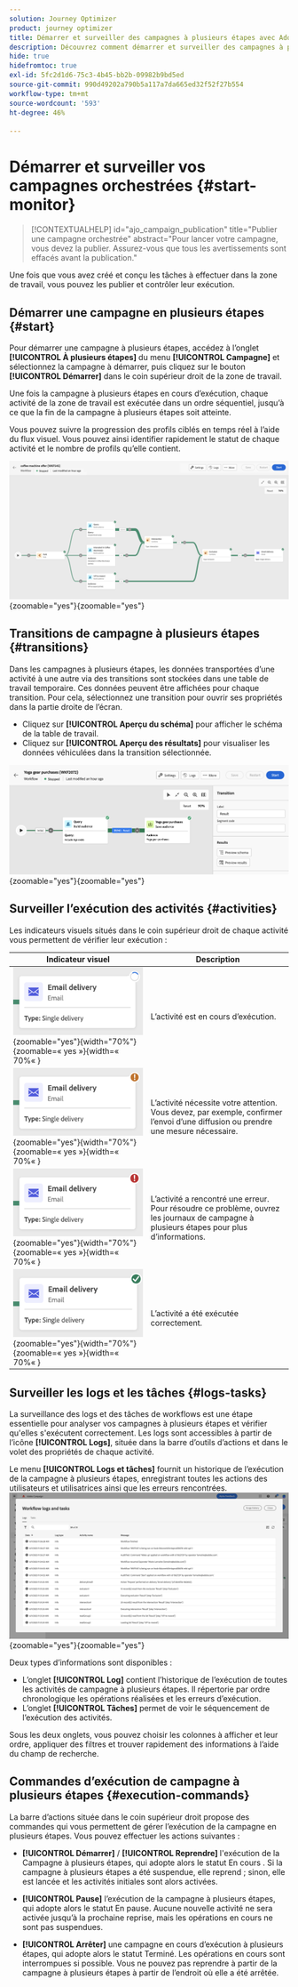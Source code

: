 ```yaml
---
solution: Journey Optimizer
product: journey optimizer
title: Démarrer et surveiller des campagnes à plusieurs étapes avec Adobe Journey Optimizer
description: Découvrez comment démarrer et surveiller des campagnes à plusieurs étapes avec Adobe Journey Optimizer.
hide: true
hidefromtoc: true
exl-id: 5fc2d1d6-75c3-4b45-bb2b-09982b9bd5ed
source-git-commit: 990d49202a790b5a117a7da665ed32f52f27b554
workflow-type: tm+mt
source-wordcount: '593'
ht-degree: 46%

---
```


# Démarrer et surveiller vos campagnes orchestrées {#start-monitor}

<!--
<audio controls><source src="../ms/assets/do-not-localize/sound.mp3" type="audio/mpeg">Your browser does not support the audio element.</audio> -->

>[!CONTEXTUALHELP]
>id="ajo_campaign_publication"
>title="Publier une campagne orchestrée"
>abstract="Pour lancer votre campagne, vous devez la publier. Assurez-vous que tous les avertissements sont effacés avant la publication."


Une fois que vous avez créé et conçu les tâches à effectuer dans la zone de travail, vous pouvez les publier et contrôler leur exécution.

## Démarrer une campagne en plusieurs étapes {#start}

Pour démarrer une campagne à plusieurs étapes, accédez à l’onglet **[!UICONTROL À plusieurs étapes]** du menu **[!UICONTROL Campagne]** et sélectionnez la campagne à démarrer, puis cliquez sur le bouton **[!UICONTROL Démarrer]** dans le coin supérieur droit de la zone de travail.

Une fois la campagne à plusieurs étapes en cours d’exécution, chaque activité de la zone de travail est exécutée dans un ordre séquentiel, jusqu’à ce que la fin de la campagne à plusieurs étapes soit atteinte.

Vous pouvez suivre la progression des profils ciblés en temps réel à l’aide du flux visuel. Vous pouvez ainsi identifier rapidement le statut de chaque activité et le nombre de profils qu’elle contient.

![](assets/workflow-execution.png){zoomable="yes"}{zoomable=&quot;yes&quot;}

## Transitions de campagne à plusieurs étapes {#transitions}

Dans les campagnes à plusieurs étapes, les données transportées d’une activité à une autre via des transitions sont stockées dans une table de travail temporaire. Ces données peuvent être affichées pour chaque transition. Pour cela, sélectionnez une transition pour ouvrir ses propriétés dans la partie droite de l’écran.

* Cliquez sur **[!UICONTROL Aperçu du schéma]** pour afficher le schéma de la table de travail.
* Cliquez sur **[!UICONTROL Aperçu des résultats]** pour visualiser les données véhiculées dans la transition sélectionnée.

![](assets/transition.png){zoomable="yes"}{zoomable=&quot;yes&quot;}

## Surveiller l’exécution des activités {#activities}

Les indicateurs visuels situés dans le coin supérieur droit de chaque activité vous permettent de vérifier leur exécution :

| Indicateur visuel | Description |
|-----|------------|
| ![](assets/activity-status-pending.png){zoomable="yes"}{width="70%"}{zoomable=« yes »}{width=« 70%« } | L’activité est en cours d’exécution. |
| ![](assets/activity-status-orange.png){zoomable="yes"}{width="70%"}{zoomable=« yes »}{width=« 70%« } | L’activité nécessite votre attention. Vous devez, par exemple, confirmer l’envoi d’une diffusion ou prendre une mesure nécessaire. |
| ![](assets/activity-status-red.png){zoomable="yes"}{width="70%"}{zoomable=« yes »}{width=« 70%« } | L’activité a rencontré une erreur. Pour résoudre ce problème, ouvrez les journaux de campagne à plusieurs étapes pour plus d’informations. |
| ![](assets/activity-status-green.png){zoomable="yes"}{width="70%"}{zoomable=« yes »}{width=« 70%« } | L’activité a été exécutée correctement. |

## Surveiller les logs et les tâches {#logs-tasks}

La surveillance des logs et des tâches de workflows est une étape essentielle pour analyser vos campagnes à plusieurs étapes et vérifier qu&#39;elles s&#39;exécutent correctement. Les logs sont accessibles à partir de l’icône **[!UICONTROL Logs]**, située dans la barre d’outils d’actions et dans le volet des propriétés de chaque activité.

Le menu **[!UICONTROL Logs et tâches]** fournit un historique de l’exécution de la campagne à plusieurs étapes, enregistrant toutes les actions des utilisateurs et utilisatrices ainsi que les erreurs rencontrées.
![](assets/workflow-logs.png){zoomable="yes"}{zoomable=&quot;yes&quot;}

Deux types d’informations sont disponibles :

* L’onglet **[!UICONTROL Log]** contient l’historique de l’exécution de toutes les activités de campagne à plusieurs étapes. Il répertorie par ordre chronologique les opérations réalisées et les erreurs d’exécution.
* L’onglet **[!UICONTROL Tâches]** permet de voir le séquencement de l’exécution des activités.

Sous les deux onglets, vous pouvez choisir les colonnes à afficher et leur ordre, appliquer des filtres et trouver rapidement des informations à l’aide du champ de recherche.

## Commandes d’exécution de campagne à plusieurs étapes {#execution-commands}

La barre d’actions située dans le coin supérieur droit propose des commandes qui vous permettent de gérer l’exécution de la campagne en plusieurs étapes. Vous pouvez effectuer les actions suivantes :

* **[!UICONTROL Démarrer]** / **[!UICONTROL Reprendre]** l&#39;exécution de la   Campagne à plusieurs étapes, qui adopte alors le statut En cours . Si la campagne à plusieurs étapes a été suspendue, elle reprend ; sinon, elle est lancée et les activités initiales sont alors activées.

* **[!UICONTROL Pause]** l’exécution de la campagne à plusieurs étapes, qui adopte alors le statut En pause. Aucune nouvelle activité ne sera activée jusqu’à la prochaine reprise, mais les opérations en cours ne sont pas suspendues.

* **[!UICONTROL Arrêter]** une campagne en cours d’exécution à plusieurs étapes, qui adopte alors le statut Terminé. Les opérations en cours sont interrompues si possible. Vous ne pouvez pas reprendre à partir de la campagne à plusieurs étapes à partir de l’endroit où elle a été arrêtée.
